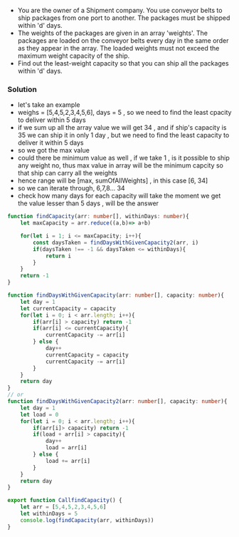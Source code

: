 - You are the owner of a Shipment company. You use conveyor belts to ship packages from one port to another. The packages must be shipped within 'd' days.
- The weights of the packages are given in an array 'weights'. The packages are loaded on the conveyor belts every day in the same order as they appear in the array. The loaded weights must not exceed the maximum weight capacity of the ship.
- Find out the least-weight capacity so that you can ship all the packages within 'd' days.

### Solution
- let's take an example
- weighs = [5,4,5,2,3,4,5,6], days = 5 , so we need to find the least cpacity to deliver within 5 days
- if we sum up all the array value we will get 34 , and if ship's capacity is 35 we can ship it in only 1 day , but we need to find the least capacity to deliver it within 5 days
- so we got the max value
- could there be minimum value as well , if we take 1 , is it possible to ship any weight no, thus max value in array will be the minimum capcity so that ship can carry all the weights
- hence range will be [max, sumOfAllWeights] , in this case [6, 34]
- so we can iterate through, 6,7,8... 34
- check how many days for each capacity will take the moment we get the value lesser than 5 days , will be the answer

```ts
function findCapacity(arr: number[], withinDays: number){
    let maxCapacity = arr.reduce((a,b)=> a+b)

    for(let i = 1; i <= maxCapacity; i++){
        const daysTaken = findDaysWithGivenCapacity2(arr, i)
        if(daysTaken !== -1 && daysTaken <= withinDays){
            return i
        }
    }
    return -1
}

function findDaysWithGivenCapacity(arr: number[], capacity: number){
    let day = 1
    let currentCapacity = capacity
    for(let i = 0; i < arr.length; i++){
        if(arr[i] > capacity) return -1
        if(arr[i] <= currentCapacity){
            currentCapacity -= arr[i]
        } else {
            day++
            currentCapacity = capacity
            currentCapacity -= arr[i]
        }
    }
    return day
}
// or 
function findDaysWithGivenCapacity2(arr: number[], capacity: number){
    let day = 1
    let load = 0
    for(let i = 0; i < arr.length; i++){
        if(arr[i]> capacity) return -1
        if(load + arr[i] > capacity){
            day++
            load = arr[i]
        } else {
            load += arr[i]
        }
    }
    return day
}

export function CallfindCapacity() {
    let arr = [5,4,5,2,3,4,5,6]
    let withinDays = 5
    console.log(findCapacity(arr, withinDays))
}

```
